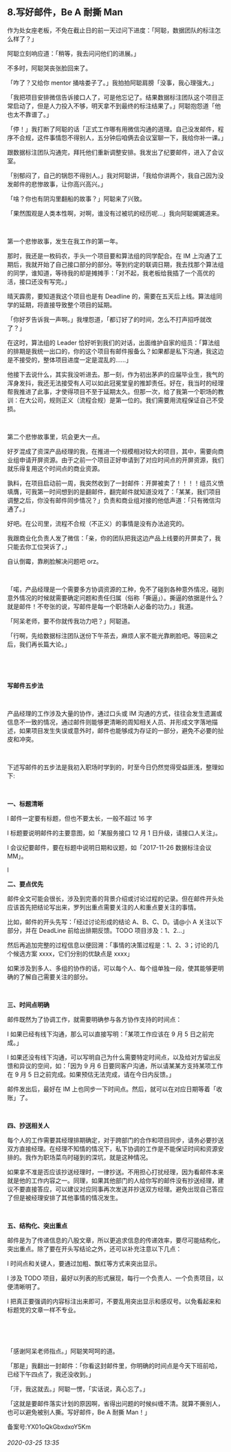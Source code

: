 ## 8.写好邮件，Be A 耐撕 Man
作为处女座老板，不免在截止日的前一天过问下进度：「阿聪，数据团队的标注怎么样了？」


阿聪立刻响应道：「稍等，我去问问他们的进展。」


不多时，阿聪哭丧张脸回来了。


「咋了？又给你 mentor 捅啥娄子了。」我拍拍阿聪肩膀「没事，我心理强大。」


「我把项目安排微信告诉接口人了，可是他忘记了。结果数据标注团队这个项目正常启动了，但是人力投入不够，明天拿不到最终的标注结果了。」阿聪抱怨道「他也太不靠谱了。」


「停！」我打断了阿聪的话「正式工作哪有用微信沟通的道理。自己没发邮件，程序不合规，这件事情怨不得别人，五分钟后咱俩去会议室聊一下，我给你补一课。」


跟数据标注团队沟通完，拜托他们重新调整安排。我发出了纪要邮件，进入了会议室。


「别郁闷了，自己的锅怨不得别人。」我对阿聪讲，「我给你讲两个，我自己因为没发邮件的悲惨故事，让你高兴高兴。」


「啥？你也有阴沟里翻船的故事？」阿聪来了兴致。


「果然围观是人类本性啊，对啊，谁没有过被坑的经历呢...」我向阿聪娓娓道来。


 


第一个悲惨故事，发生在我工作的第一年。


那时，我还是一枚码农，手头一个项目要和算法组的同学配合。在 IM 上沟通了工期后，我就开始了自己接口部分的部分。等到约定的联调日期，我去找那个算法组的同学，谁知道，等待我的却是摊摊手：「对不起，我老板给我插了一个高优的活，接口还没有写完。」


晴天霹雳，要知道我这个项目也是有 Deadline 的，需要在五天后上线。算法组同学的延期，将直接导致整个项目的延期。


「你好歹告诉我一声啊。」我埋怨道，「都订好了的时间，怎么不打声招呼就改了？」


在这时，算法组的 Leader 恰好听到我们的对话，出面维护自家的组员：「算法组的排期是我统一出口的，你的这个项目有邮件报备么？如果都是私下沟通，我这边是不接受的，整体项目进度一定是混乱的……」


他接下去说什么，其实我没听进去。那一刻，作为初出茅庐的应届毕业生，我气的浑身发抖，我还无法接受有人可以如此冠冕堂皇的推卸责任。好在，我当时的经理帮我推进了此事，才使得项目不至于延期太久。但那一次，给了我第一个职场的教训：在大公司，规则正义（流程合规）是第一位的。我们需要用流程保证自己不受损。


 


第二个悲惨故事里，坑会更大一点。


好歹混成了资深产品经理的我，在推进一个规模相对较大的项目，其中，需要向商业组申请开屏资源。由于之前一个项目正好申请到了对应时间点的开屏资源，我们就乐得复用这个时间点的商业资源。


孰料，在项目启动前一周，我突然收到了一封邮件：开屏被卖了！！！！组员义愤填膺，可我第一时间想到的是翻邮件，翻完邮件就知道没戏了：「某某，我们项目调整之后，你没有邮件同步情况？」负责和商业组对接的他低声道：「只有微信沟通了。」


好吧。在公司里，流程不合规（不正义）的事情是没有办法追究的。


我跟商业化负责人发了微信：「亲，你的团队把我这边产品上线要的开屏卖了，我只能去你工位哭诉了，」


自认倒霉，靠刷脸解决问题吧 orz。


 


「喏，产品经理是一个需要多方协调资源的工种，免不了碰到各种意外情况，碰到意外情况的时候就需要确定问题和责任归属（俗称「撕逼」）。撕逼的依据是什么？就是邮件！不夸张的说，写邮件是每一个职场新人必备的功力。」我道。


「阿呆老师，要不你就传我功力吧？」阿聪道。


「行啊，先给数据标注团队送份下午茶去，麻烦人家不能光靠刷脸吧。等回来之后，我们再长篇大论。」


 


 


**写邮件五步法**


 


产品经理的工作涉及大量的协作，通过口头或 IM 沟通的方式，往往会发生遗漏或信息不一致的情况，通过邮件则能够更清晰的周知相关人员、并形成文字落地描述，如果项目发生失误或意外时，邮件也能够成为存证的一部分，避免不必要的扯皮和冲突。


 


下述写邮件的五步法是我初入职场时学到的，时至今日仍然觉得受益匪浅，整理如下:


 


**一、标题清晰**


l 邮件一定要有标题，但也不要太长，一般不超过 16 字


l 标题要说明邮件的主要意图，如「某服务接口 12 月 1 日升级，请接口人关注」。


l 会议纪要邮件，要在标题中说明日期和议题，如「2017-11-26 数据标注会议 MM」。


l 


**二、要点优先**


邮件全文可能会很长，涉及到完善的背景介绍或讨论过程的记录。但在邮件开头处应该首先把结论写出来，罗列出重点需要关注的人和重点要关注的事情。


比如，邮件的开头先写：「经过讨论形成的结论 A、B、C、D。请@小 A 关注以下部分，并在 DeadLine 前给出排期反馈。TODO 项目涉及：1、2...」


然后再追加完整的过程信息以便回溯：「事情的决策过程是：1、2、3；讨论的几个候选方案 xxxx，它们分别的优缺点是 xxxx」


如果涉及到多人、多组的协作的话，可以每个人、每个组单独一段，使其能够更明确的了解自己需要关注的部分。


 


**三、时间点明确**


邮件既然为了协调工作，就需要明确参与各方协作支持的时间点：


l 如果已经有线下沟通，那么可以直接写明：「某项工作应该在 9 月 5 日之前完成。」


l 如果还没有线下沟通，可以写明自己为什么需要特定时间点，以及给对方留出反馈和异议的空间，如：「因为 9 月 6 日要同客户沟通，所以请某某方支持某项工作在 9 月 5 日之前完成。如果预估无法完成，请在今日内反馈。」


邮件发出后，最好在 IM 上也同步一下时间点。然后，就可以在对应日期等着「收账」了。


 


**四、抄送相关人**


每个人的工作需要其经理排期确定，对于跨部门的合作和项目同步，请务必要抄送双方直接经理。在经理不知情的情况下，私下协调的工作是不能保证时间和资源安排的。我作为职场菜鸟时碰到的深坑，就是这种情况。


如果拿不准是否应该抄送经理时，一律抄送。不用担心打扰经理，因为看邮件本来就是他的工作内容之一。同理，如果其他部门的人给你写的邮件没有抄送经理，建议不要直接答应，可以建议对应同事再次发送并抄送双方经理。避免出现自己答应了但是被经理安排了其他事情的情况发生。


 


**五、结构化、突出重点**


邮件是为了传递信息的八股文章，所以更追求信息的传递效率，要尽可能结构化，突出重点。除了要在开头写结论之外，还可以补充注意以下几点：


l 时间点和关键人，要通过加粗、飘红等方式来突出显示。


l 涉及 TODO 项目，最好以列表的形式展现，每行一个负责人、一个负责项目，以便清晰明了。


l 把真正要强调的内容标注出来即可，不要乱用突出显示和感叹号。以免看起来和标题党的文章一样不专业。


 


 


「感谢阿呆老师指点。」阿聪笑呵呵的道。


「那是」我翻出一封邮件：「你看这封邮件里，你明确的时间点是今天下班前哈，已经下午四点了，我还没收到。」


「汗，我这就去。」阿聪一愣，「实话说，真心忘了。」


「这就是要邮件落实计划的原因啊，省得出问题的时候纠缠不清。就算不撕别人，也可以避免被别人撕。写好邮件，Be A 耐撕 Man！」


备案号:YX01oQkGbxdxoY5Km


###### 2020-03-25 13:35
